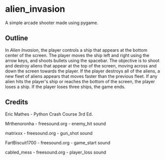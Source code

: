 # alien_invasion

A simple arcade shooter made using pygame.

## Outline

In *Alien Invasion*, the player controls a ship that appears at the bottom center
 of the screen. The player moves the ship left and right using the arrow keys, 
 and shoots bullets using the spacebar. The objective is to shoot and destroy 
 aliens that appear at the top of the screen, moving across and down the screen
 towards the player. If the player destroys all of the aliens, a new fleet of 
 aliens appears that moves faster than the previous fleet. If any alien hits
 the player's ship or reaches the bottom of the screen, the player loses a ship.
 If the player loses three ships, the game ends.

 ## Credits

 Eric Mathes - Python Crash Course 3rd Ed.

 Mrthenoronha - freesound.org - enemy_hit sound
 
 matrixxx - freesound.org - gun_shot sound
 
 FartBiscuit1700 - freesound.org - game_start sound

 cabled_mess - freesound.org - player_loss sound
